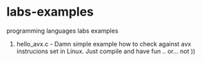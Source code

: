 labs-examples
=============

programming languages labs examples


1. hello_avx.c - Damn simple example how to check against avx instrucions set in Linux. Just compile and have fun .. or... not ))
